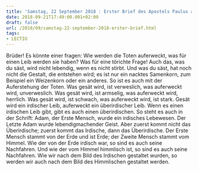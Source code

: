 ```yaml
---
title: 'Samstag, 22 September 2018 : Erster Brief des Apostels Paulus an die Korinther 15,35-37.42-49.'
date: 2018-09-21T17:49:00.001+02:00
draft: false
url: /2018/09/samstag-22-september-2018-erster-brief.html
tags: 
- LECTIO
---
```


Brüder! Es könnte einer fragen: Wie werden die Toten auferweckt, was für einen Leib werden sie haben? Was für eine törichte Frage! Auch das, was du säst, wird nicht lebendig, wenn es nicht stirbt. Und was du säst, hat noch nicht die Gestalt, die entstehen wird; es ist nur ein nacktes Samenkorn, zum Beispiel ein Weizenkorn oder ein anderes. So ist es auch mit der Auferstehung der Toten. Was gesät wird, ist verweslich, was auferweckt wird, unverweslich. Was gesät wird, ist armselig, was auferweckt wird, herrlich. Was gesät wird, ist schwach, was auferweckt wird, ist stark. Gesät wird ein irdischer Leib, auferweckt ein überirdischer Leib. Wenn es einen irdischen Leib gibt, gibt es auch einen überirdischen. So steht es auch in der Schrift: Adam, der Erste Mensch, wurde ein irdisches Lebewesen. Der Letzte Adam wurde lebendigmachender Geist. Aber zuerst kommt nicht das Überirdische; zuerst kommt das Irdische, dann das Überirdische. Der Erste Mensch stammt von der Erde und ist Erde; der Zweite Mensch stammt vom Himmel. Wie der von der Erde irdisch war, so sind es auch seine Nachfahren. Und wie der vom Himmel himmlisch ist, so sind es auch seine Nachfahren. Wie wir nach dem Bild des Irdischen gestaltet wurden, so werden wir auch nach dem Bild des Himmlischen gestaltet werden.